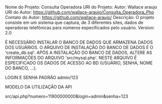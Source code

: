 
Nome do Projeto: Consulta Operadora
URI do Projeto: 
Autor: Wallace araujo
URI do Autor: https://github.com/wallace-araujo/Consulta_Operadora_Php
Contato do Autor:  https://github.com/wallace-araujo/
Descrição: O projeto consiste em um sistema que captura, de 3 diferentes sites, dados de operadoras telefônicas para números específicados pelo usuário.
Version: 2.0




É NECESSÁRIO INSTALAR O BANCO DE DADOS QUE ARMAZENA DADOS DOS USUÁRIOS.
O ARQUIVO DE INSTALAÇÃO DO BANCO DE DADOS É O 'create_db.sql'.
APÓS A INSTALAÇÃO DO BANCO DE DADOS, ALTERE AS INFORMAÇÕES DO ARQUIVO 'src/mysql.php'.
NESTE ARQUIVO É ESPECIFICADO OS DADOS DE ACESSO AO BD (USUÁRIO, SENHA, NOME DO BANCO, ...).




LOGIN E SENHA PADRÃO
admin/123



MODELO DA UTILIZAÇÃO DA API

src/api.php?numero=11900000000&login=admin&senha=123
